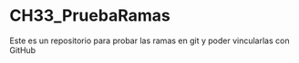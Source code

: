 # CH33_PruebaRamas
Este es un repositorio para probar las ramas en git y poder vincularlas con GitHub
